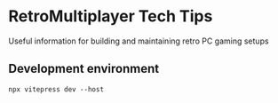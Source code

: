 # RetroMultiplayer Tech Tips

Useful information for building and maintaining retro PC gaming setups

## Development environment
`npx vitepress dev --host`
